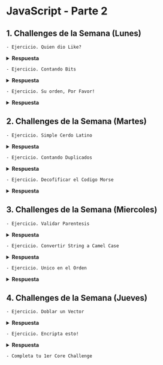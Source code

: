 # JavaScript - Parte 2

## 1. Challenges de la Semana (Lunes)

    - Ejercicio. Quien dio Like?

<details><summary><strong>Respuesta</strong></summary>

```JavaScript

function likes(names) {
  let personas = names.length;
  let respuesta = "";
  
  switch(personas) {
      case 0:
        respuesta = "no one likes this";
        break;
      case 1:
        respuesta = `${names[0]} likes this`;
        break;
      case 2:
        respuesta = `${names[0]} and ${names[1]} like this`;
        break;
      case 3:
        respuesta = `${names[0]}, ${names[1]} and ${names[2]} like this`;
        break
      default:
        respuesta = `${names[0]}, ${names[1]} and ${personas - 2} others like this`;  
  }
  return respuesta;
}

```
</details>

    - Ejercicio. Contando Bits

<details><summary><strong>Respuesta</strong></summary>

```JavaScript

var countBits = function(n) {
  let binario = Math.abs(n).toString(2);
  contador = 0;
  for(var i = 0; i < binario.length; i++) {
	  if (binario[i] === "1") {
      contador++;
    }
  }
  return contador ;
};

```

</details>

    - Ejercicio. Su orden, Por Favor!

<details><summary><strong>Respuesta</strong></summary>

```JavaScript

function order(words){
  // Inicializamos el Array
  if (words === "" ) {
    return "";
  } else {
    arreglo = words.split(' ');
    arreglo2 = [];
  
    for (let i=1; i < 10; i++) {
      for (let j=0; j < arreglo.length; j++) {
        if (arreglo[j].indexOf(i) != -1) {
          arreglo2.push(arreglo[j]);
        }
      }
    }
    return arreglo2.join(' '); 
  }
}

```

</details>

## 2. Challenges de la Semana (Martes)

    - Ejercicio. Simple Cerdo Latino

<details><summary><strong>Respuesta</strong></summary>    

```JavaScript

function pigIt(str){
  let vector = str.split(' ');
  let vector2 = [];
  
  for (let i=0; i < vector.length; i++) {
    // Verifico que no traiga signos de puntuacion
    final = (vector[i].substring(0,1) === "!" || vector[i].substring(0,1) === "?" ) 
      ? vector[i].substring(0,1)
      : vector[i].substring(0,1) + 'ay';
    
    vector2[i] = vector[i].substring(1,vector[i].length) + final;
  }
  let nueva = vector2.join(' ');
  return nueva;
}

```

</details>

    - Ejercicio. Contando Duplicados

<details><summary><strong>Respuesta</strong></summary>

```JavaScript

function duplicateCount(text){
  //Inicializamos las variables y ordenamos el arreglo
  text = text.toLowerCase();
  arreglo = text.split('').sort();
  let repetidos = [];
  let contador = 1;
  
  for ( let i=0; i < arreglo.length; i++ ) {
    if ( arreglo[i] === arreglo[i+1]) {
      contador++;
    } else {
      if (contador > 1) {
        repetidos.push(contador);
      }
      contador = 1;
    }
  }
  return repetidos.length;
}

```

</details>

    - Ejercicio. Decofificar el Codigo Morse

<details><summary><strong>Respuesta</strong></summary>

```JavaScript

var decodeMorse = function(morseCode){
  var palabras = (morseCode).split('   ');
  var letras = palabras.map((w) => w.split(' '));
  var decoded = [];

  for(var i = 0; i < letras.length; i++){
    decoded[i] = [];
    for(var x = 0; x < letras[i].length; x++){
        if(MORSE_CODE[letras[i][x]]  && typeof MORSE_CODE[letras[i][x]] != 'undefined'){
            decoded[i].push( MORSE_CODE[letras[i][x]] );
        }
    }
  }

  return decoded.map(arr => arr.join('')).join(' ').replace(/  /g, ' ').trim();
}

```

</details>

## 3. Challenges de la Semana (Miercoles)

    - Ejercicio. Validar Parentesis

<details><summary><strong>Respuesta</strong></summary>

```JavaScript

function validParentheses(parens) {
  //Inicializamos variables
  let abiertos =0;
  let respuesta = false;
  
  for (let i = 0; i < parens.length; i++) {
    if (parens[i] === '(' ) {
      abiertos++;
    } 
    if (parens[i] === ')') {
      abiertos--;
    }
    if (abiertos < 0 ) {
      return respuesta;
    }
  }
  
  if (abiertos === 0 ) {
    respuesta = true;
  } 
  return respuesta;
}

```

</details>

    - Ejercicio. Convertir String a Camel Case

<details><summary><strong>Respuesta</strong></summary>

```JavaScript

function toCamelCase(str){
  let arreglo = str.split(/_|-/);
  let palabra = "";
  
  for (let i = 0; i < arreglo.length; i++) {
    if ( i != 0 ) {
     arreglo[i] = arreglo[i].charAt(0).toUpperCase() + arreglo[i].slice(1); 
    }
    palabra = palabra + arreglo[i];
  }
  return palabra;
}

```

</details>

    - Ejercicio. Unico en el Orden

<details><summary><strong>Respuesta</strong></summary>

```JavaScript

var uniqueInOrder=function(iterable){
  //your code here - remember iterable can be a string or an array
  let cadena = [];
   
  // Si es string lo convierto a Array
  let arreglo = (typeof(iterable) === 'string')   
    ? [...iterable]
    : iterable;
   
  for (let i=0; i< arreglo.length; i++) {
    if ( arreglo[i+1] != arreglo[i] ) cadena.push(arreglo[i]);
  }
  return cadena;
}

```

</details>

## 4. Challenges de la Semana (Jueves)

    - Ejercicio. Doblar un Vector

<details><summary><strong>Respuesta</strong></summary>

```JavaScript

function foldArray(array, runs)
{
  let copia = array.concat();
  let num = 0; 
  let temporal = '';
  
  // Realizamos iteraciones en base al parametro 'runs'
  for (let j = 0; j < runs; j++) {
    num = array.length / 2;
    temporal = [];
    odd = ( num % 2 );
    
    //Verificamos si la cantidad de elementos es par o impar
    if (odd % 2 !== 0) {
      num = Math.trunc(num);
    }
    for (let i=0; i <= num - 1; i++) {
      temporal[i] = array[i] + array[array.length - (i + 1)]
    }
    if (odd % 2 !== 0 && odd !== 1 ) {
      temporal.push(array[num]);
    }
    array = [];
    array = temporal.concat();
  }
  return array;
}

```
</details>


    - Ejercicio. Encripta esto!

<details><summary><strong>Respuesta</strong></summary>

```JavaScript

var encryptThis = function(text) {
  let respuesta;
  let arreglo = text.split(" ");
  let cadena = [];
  
  for (let i=0; i<arreglo.length; i++) {
    respuesta = "";
    
    switch (arreglo[i].length) {
      case 1:
        respuesta = arreglo[i].charCodeAt(0);
        break;
      case 2:
        respuesta =  arreglo[i].charCodeAt(0) + arreglo[i].slice(arreglo[i].length-1,arreglo[i].length);
        break;
      case 3:
        respuesta =  arreglo[i].charCodeAt(0) + arreglo[i].slice(arreglo[i].length-1,arreglo[i].length) + arreglo[i].substring(1,2);
        break;
      default:
        respuesta =  arreglo[i].charCodeAt(0) +  
                     arreglo[i].slice(arreglo[i].length-1,arreglo[i].length) + 
                     arreglo[i].substring(2,arreglo[i].length - 1) +
                     arreglo[i].substring(1,2);
        break;
    }
    cadena.push(respuesta);
  }
  return cadena.join(' ');
}

```

</details>

    - Completa tu 1er Core Challenge